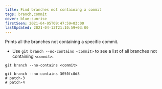 ```yaml
---
title: Find branches not containing a commit
tags: branch,commit
cover: blue-sunrise
firstSeen: 2021-04-05T09:47:59+03:00
lastUpdated: 2021-04-13T21:10:59+03:00
---
```


Prints all the branches not containing a specific commit.

- Use `git branch --no-contains <commit>` to see a list of all branches not containing `<commit>`.

```shell
git branch --no-contains <commit>
```

```shell
git branch --no-contains 3050fc0d3
# patch-3
# patch-4
```
